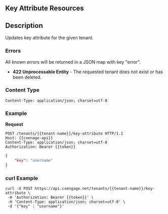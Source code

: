 ## Key Attribute Resources



## Description

Updates key attribute for the given tenant.



### Errors

All known errors will be returned in a JSON map with key "error".

- **422 Unprocessable Entity** - The requested tenant does not exist or has been deleted.

### Content Type

```
Content-Type: application/json; charset=utf-8
```

### Example

**Request**

```
POST /tenants/{{tenant-name}}/key-attribute HTTP/1.1
Host: {{cxenage-api}}
Content-Type: application/json; charset=utf-8
Authorization: Bearer {{token}}
```

```json
{
    "key": "username"
}
```
 
### curl Example

```
curl -X POST https://api.cxengage.net/tenants/{{tenant-name}}/key-attribute \
 -H 'Authorization: Bearer {{token}}' \
 -H 'Content-Type: application/json; charset=utf-8' \
 -d '{"key" : "username"}' 
```

